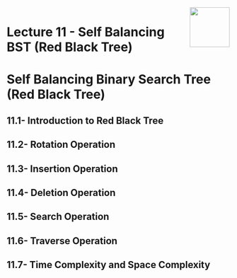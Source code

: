 <img align="right" width="90" height="90" src="https://github.com/cs-MohamedAyman/Computer-Science-Textbooks/blob/master/logos/data-structures.jpg">

# Lecture 11 - Self Balancing BST (Red Black Tree)

# Self Balancing Binary Search Tree (Red Black Tree)
## 11.1- Introduction to Red Black Tree
## 11.2- Rotation Operation
## 11.3- Insertion Operation
## 11.4- Deletion Operation
## 11.5- Search Operation
## 11.6- Traverse Operation
## 11.7- Time Complexity and Space Complexity
